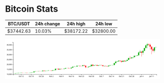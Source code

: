 # Bitcoin Stats

BTC/USDT|24h change|24h high|24h low|
|---|---|---|---|
|$37442.63|10.03%|$38172.22|$32800.00|

<img src="./chart.svg">
